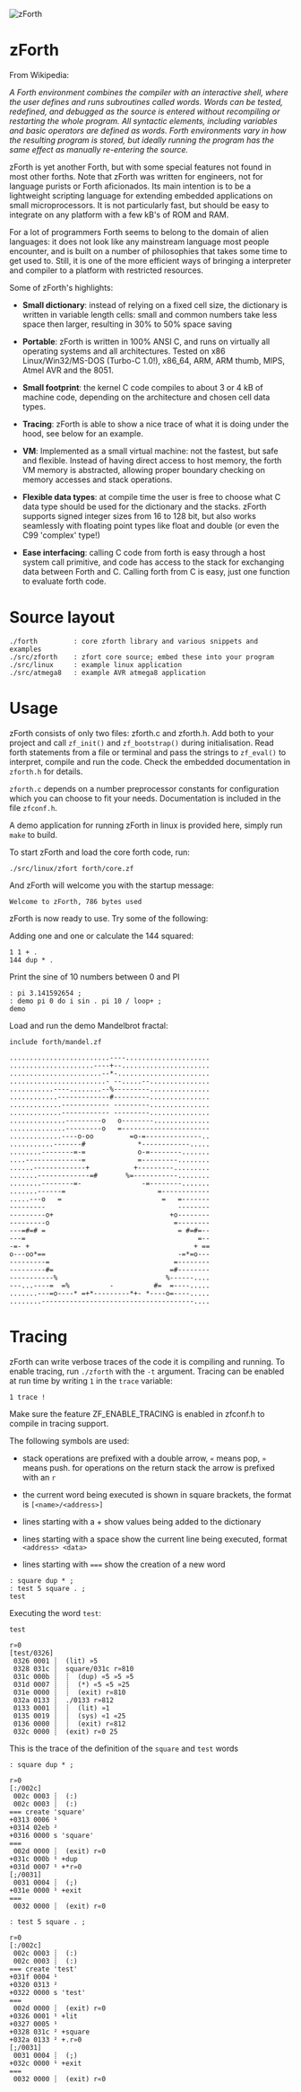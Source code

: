 
![zForth](/zforth.png)

zForth
======


From Wikipedia:

   _A Forth environment combines the compiler with an interactive shell, where
   the user defines and runs subroutines called words. Words can be tested,
   redefined, and debugged as the source is entered without recompiling or
   restarting the whole program. All syntactic elements, including variables
   and basic operators are defined as words. Forth environments vary in how the
   resulting program is stored, but ideally running the program has the same
   effect as manually re-entering the source._

zForth is yet another Forth, but with some special features not found in most
other forths. Note that zForth was written for engineers, not for language
purists or Forth aficionados. Its main intention is to be a lightweight
scripting language for extending embedded applications on small
microprocessors. It is not particularly fast, but should be easy to integrate
on any platform with a few kB's of ROM and RAM.

For a lot of programmers Forth seems to belong to the domain of alien
languages: it does not look like any mainstream language most people encounter,
and is built on a number of philosophies that takes some time to get used to.
Still, it is one of the more efficient ways of bringing a interpreter and
compiler to a platform with restricted resources.

Some of zForth's highlights:

- **Small dictionary**: instead of relying on a fixed cell size, the dictionary is
  written in variable length cells: small and common numbers take less space
  then larger, resulting in 30% to 50% space saving

- **Portable**: zForth is written in 100% ANSI C, and runs on virtually all
  operating systems and all architectures. Tested on x86 Linux/Win32/MS-DOS
  (Turbo-C 1.0!), x86_64, ARM, ARM thumb, MIPS, Atmel AVR and the 8051.

- **Small footprint**: the kernel C code compiles to about 3 or 4 kB of machine
  code, depending on the architecture and chosen cell data types.

- **Tracing**: zForth is able to show a nice trace of what it is doing under the
  hood, see below for an example.

- **VM**: Implemented as a small virtual machine: not the fastest, but safe and
  flexible. Instead of having direct access to host memory, the forth VM memory
  is abstracted, allowing proper boundary checking on memory accesses and stack
  operations.

- **Flexible data types**: at compile time the user is free to choose what C data
  type should be used for the dictionary and the stacks. zForth supports signed
  integer sizes from 16 to 128 bit, but also works seamlessly with floating point
  types like float and double (or even the C99 'complex' type!)

- **Ease interfacing**: calling C code from forth is easy through a host system
  call primitive, and code has access to the stack for exchanging data between
  Forth and C. Calling forth from C is easy, just one function to evaluate forth 
  code.


Source layout
=============

```
./forth         : core zforth library and various snippets and examples
./src/zforth    : zfort core source; embed these into your program
./src/linux     : example linux application
./src/atmega8   : example AVR atmega8 application
```


Usage
=====

zForth consists of only two files: zforth.c and zforth.h. Add both to your
project and call `zf_init()` and `zf_bootstrap()` during initialisation. Read
forth statements from a file or terminal and pass the strings to `zf_eval()` to
interpret, compile and run the code. Check the embedded documentation in
`zforth.h` for details.

`zforth.c` depends on a number preprocessor constants for configuration which
you can choose to fit your needs. Documentation is included in the file
`zfconf.h`.

A demo application for running zForth in linux is provided here, simply run `make`
to build.

To start zForth and load the core forth code, run:

````
./src/linux/zfort forth/core.zf
````

And zForth will welcome you with the startup message:

````
Welcome to zForth, 786 bytes used
````

zForth is now ready to use. Try some of the following:

Adding one and one or calculate the 144 squared:

````
1 1 + .
144 dup * .
````

Print the sine of 10 numbers between 0 and PI

````
: pi 3.141592654 ;
: demo pi 0 do i sin . pi 10 / loop+ ;
demo
````

Load and run the demo Mandelbrot fractal:

````
include forth/mandel.zf

.........................----.....................
.....................----+--......................
.......................--*-.......................
........................- --.....--...............
...........----........--%---------...............
............-------------#---------...............
.............------------ ---------...............
.............------------ ---------...............
..............---------o   o--------..............
..............---------o   =----------------------
.............----o-oo         =o-=--------------..
...........-------#             *------------.....
........--------=-=             o-=--------.......
....--------------=             =---------........
......-------------+           +---------.........
.......-------------=#       %=-----------........
........--------=-               -=--------.......
.......------=                       =------------
.....---o   =                         =   =-------
---------                                 --------
---------o+                             +o--------
---------o                               =--------
---=#=# =                                 = #=#=--
---=                                           =--
-=- +                                         + ==
o---oo*==                                 -=*=o---
---------=                               =--------
---------#=                             =#--------
-----------%                           %------....
---...----=  =%          -          #=  =----.....
.......---=o----* =+*---------*+- *----o=----.....
........--------------------------------------....
````


Tracing
=======

zForth can write verbose traces of the code it is compiling and running. To enable
tracing, run `./zforth` with the `-t` argument. Tracing can be enabled at run time 
by writing `1` in the `trace` variable:

```
1 trace !
```

Make sure the feature ZF_ENABLE_TRACING is enabled in zfconf.h to compile in
tracing support.


The following symbols are used:

- stack operations are prefixed with a double arrow, `«` means pop, `»` means push.
  for operations on the return stack the arrow is prefixed with an `r`

- the current word being executed is shown in square brackets, the format
  is `[<name>/<address>]`

- lines starting with a + show values being added to the dictionary

- lines starting with a space show the current line being executed, format
  `<address> <data>`

- lines starting with `===` show the creation of a new word


````
: square dup * ;
: test 5 square . ;
test
````

Executing the word `test`:

````
test

r»0 
[test/0326] 
 0326 0001 ┊  (lit) »5 
 0328 031c ┊  square/031c r»810 
 031c 000b ┊  ┊  (dup) «5 »5 »5 
 031d 0007 ┊  ┊  (*) «5 «5 »25 
 031e 0000 ┊  ┊  (exit) r«810 
 032a 0133 ┊  ./0133 r»812 
 0133 0001 ┊  ┊  (lit) »1 
 0135 0019 ┊  ┊  (sys) «1 «25 
 0136 0000 ┊  ┊  (exit) r«812 
 032c 0000 ┊  (exit) r«0 25 
````

This is the trace of the definition of the `square` and `test` words

````
: square dup * ;

r»0 
[:/002c] 
 002c 0003 ┊  (:) 
 002c 0003 ┊  (:) 
=== create 'square'
+0313 0006 ¹ 
+0314 02eb ² 
+0316 0000 s 'square'
===
 002d 0000 ┊  (exit) r«0 
+031c 000b ¹ +dup
+031d 0007 ¹ +*r»0 
[;/0031] 
 0031 0004 ┊  (;) 
+031e 0000 ¹ +exit
===
 0032 0000 ┊  (exit) r«0 

: test 5 square . ;

r»0 
[:/002c] 
 002c 0003 ┊  (:) 
 002c 0003 ┊  (:) 
=== create 'test'
+031f 0004 ¹ 
+0320 0313 ² 
+0322 0000 s 'test'
===
 002d 0000 ┊  (exit) r«0 
+0326 0001 ¹ +lit
+0327 0005 ¹ 
+0328 031c ² +square
+032a 0133 ² +.r»0 
[;/0031] 
 0031 0004 ┊  (;) 
+032c 0000 ¹ +exit
===
 0032 0000 ┊  (exit) r«0 

````

